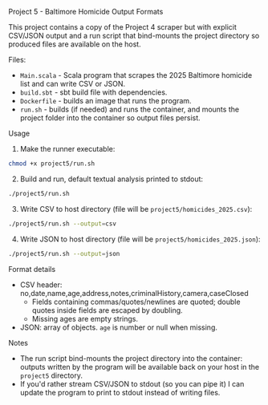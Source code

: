 Project 5 - Baltimore Homicide Output Formats

This project contains a copy of the Project 4 scraper but with explicit CSV/JSON output and a run script that bind-mounts the project directory so produced files are available on the host.

Files:
- `Main.scala` - Scala program that scrapes the 2025 Baltimore homicide list and can write CSV or JSON.
- `build.sbt` - sbt build file with dependencies.
- `Dockerfile` - builds an image that runs the program.
- `run.sh` - builds (if needed) and runs the container, and mounts the project folder into the container so output files persist.

Usage
1) Make the runner executable:

```bash
chmod +x project5/run.sh
```

2) Build and run, default textual analysis printed to stdout:

```bash
./project5/run.sh
```

3) Write CSV to host directory (file will be `project5/homicides_2025.csv`):

```bash
./project5/run.sh --output=csv
```

4) Write JSON to host directory (file will be `project5/homicides_2025.json`):

```bash
./project5/run.sh --output=json
```

Format details
- CSV header: no,date,name,age,address,notes,criminalHistory,camera,caseClosed
  - Fields containing commas/quotes/newlines are quoted; double quotes inside fields are escaped by doubling.
  - Missing ages are empty strings.
- JSON: array of objects. `age` is number or null when missing.

Notes
- The run script bind-mounts the project directory into the container: outputs written by the program will be available back on your host in the `project5` directory.
- If you'd rather stream CSV/JSON to stdout (so you can pipe it) I can update the program to print to stdout instead of writing files.
